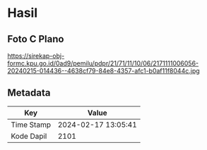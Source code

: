 # Hasil

## Foto C Plano

https://sirekap-obj-formc.kpu.go.id/0ad9/pemilu/pdpr/21/71/11/10/06/2171111006056-20240215-014436--4638cf79-84e8-4357-afc1-b0af11f8044c.jpg


## Metadata

| Key        | Value               |
| ---------- | ------------------- |
| Time Stamp | 2024-02-17 13:05:41 |
| Kode Dapil | 2101                |



